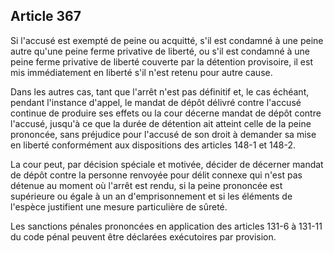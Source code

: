 Article 367
----
Si l'accusé est exempté de peine ou acquitté, s'il est condamné à une peine
autre qu'une peine ferme privative de liberté, ou s'il est condamné à une peine
ferme privative de liberté couverte par la détention provisoire, il est mis
immédiatement en liberté s'il n'est retenu pour autre cause.

Dans les autres cas, tant que l'arrêt n'est pas définitif et, le cas échéant,
pendant l'instance d'appel, le mandat de dépôt délivré contre l'accusé continue
de produire ses effets ou la cour décerne mandat de dépôt contre l'accusé,
jusqu'à ce que la durée de détention ait atteint celle de la peine prononcée,
sans préjudice pour l'accusé de son droit à demander sa mise en liberté
conformément aux dispositions des articles 148-1 et 148-2.

La cour peut, par décision spéciale et motivée, décider de décerner mandat de
dépôt contre la personne renvoyée pour délit connexe qui n'est pas détenue au
moment où l'arrêt est rendu, si la peine prononcée est supérieure ou égale à un
an d'emprisonnement et si les éléments de l'espèce justifient une mesure
particulière de sûreté.

Les sanctions pénales prononcées en application des articles 131-6 à 131-11 du
code pénal peuvent être déclarées exécutoires par provision.
